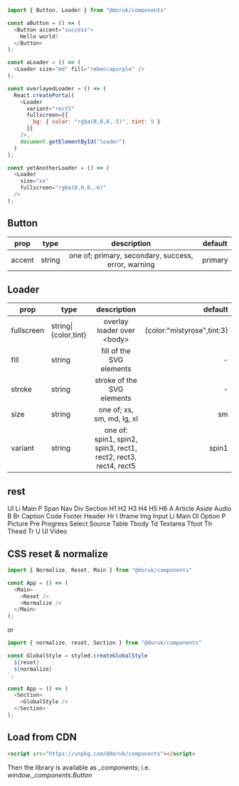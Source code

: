 ```js
import { Button, Loader } from "@doruk/components"

const aButton = () => (
  <Button accent="success">
    Hello world!
  </Button>
);

const aLoader = () => (
  <Loader size="md" fill="rebeccapurple" />
);

const overlayedLoader = () => (
  React.createPortal(
    <Loader
      variant="rect5"
      fullscreen={{
        bg: { color: "rgba(0,0,0,.5)", tint: 9 }
      }}
    />,
    document.getElementById("loader")
  )
);

const yetAnotherLoader = () => (
  <Loader
    size="xs"
    fullscreen="rgba(0,0,0,.6)"
  />
);
```

## Button

prop | type | description | default
---|---|:-:|---|
accent | string | one of; primary, secondary, success, error, warning | primary

## Loader

prop | type | description | default
---|---|:-:|--:|
fullscreen | string\|{color,tint} | overlay loader over \<body\>| {color:"mistyrose",tint:3}
fill|string|fill of the SVG elements| -
stroke|string|stroke of the SVG elements| -
size|string|one of; xs, sm, md, lg, xl|sm
variant|string|one of: spin1, spin2, spin3, rect1, rect2, rect3, rect4, rect5|spin1

## rest

Ul Li Main P Span Nav Div Section H1 H2 H3 H4 H5 H6 A Article Aside Audio B Br Caption Code Footer Header Hr I Iframe Img Input Li Main Ol Option P Picture Pre Progress Select Source Table Tbody Td Textarea Tfoot Th Thead Tr U Ul Video

## CSS reset & normalize

```js
import { Normalize, Reset, Main } from "@doruk/components"

const App = () => (
  <Main>
    <Reset />
    <Normalize />
  </Main>
);
```

or

```js
import { normalize, reset, Section } from "@doruk/components"

const GlobalStyle = styled.createGlobalStyle`
  ${reset}
  ${normalize}
`;

const App = () => (
  <Section>
    <GlobalStyle />
  </Section>
);
```

## Load from CDN

```html
<script src="https://unpkg.com/@doruk/components"></script>
```

Then the library is available as *_components*; i.e. *window._components.Button*
